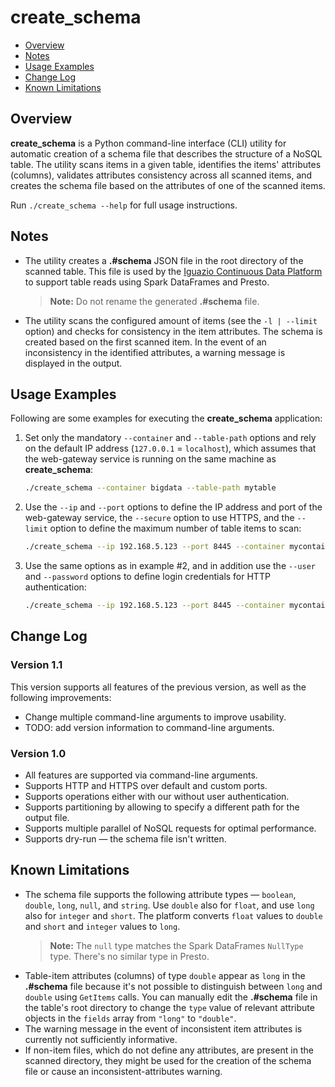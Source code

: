 # create_schema

- [Overview](#overview)
- [Notes](#notes)
- [Usage Examples](#usage-examples)
- [Change Log](#change-log)
- [Known Limitations](#known-limitations)

## Overview

**create_schema** is a Python command-line interface (CLI) utility for automatic creation of a schema file that describes the structure of a NoSQL table.
The utility scans items in a given table, identifies the items' attributes (columns), validates attributes consistency across all scanned items, and creates the schema file based on the attributes of one of the scanned items.

Run `./create_schema --help` for full usage instructions.

## Notes

* The utility creates a **.#schema** JSON file in the root directory of the scanned table.
  This file is used by the [Iguazio Continuous Data Platform](https://www.iguazio.com) to support table reads using Spark DataFrames and Presto.

  > **Note:** Do not rename the generated **.#schema** file.
* The utility scans the configured amount of items (see the `-l | --limit` option) and checks for consistency in the item attributes.
  The schema is created based on the first scanned item.
  In the event of an inconsistency in the identified attributes, a warning message is displayed in the output.

## Usage Examples

Following are some examples for executing the **create_schema** application:

1.  Set only the mandatory `--container` and `--table-path` options and rely on the default IP address (`127.0.0.1` = `localhost`), which assumes that the web-gateway service is running on the same machine as **create_schema**:

    ```sh
    ./create_schema --container bigdata --table-path mytable
    ```

2.  Use the `--ip` and `--port` options to define the IP address and port of the web-gateway service, the `--secure` option to use HTTPS, and the `--limit` option to define the maximum number of table items to scan:

    ```sh
    ./create_schema --ip 192.168.5.123 --port 8445 --container mycontainer --table-path table1 -secure -limit 1
    ```

3.  Use the same options as in example #2, and in addition use the `--user` and `--password` options to define login credentials for HTTP authentication:

    ```sh
    ./create_schema --ip 192.168.5.123 --port 8445 --container mycontainer --table-path mytable -secure -limit 1 --user myuser --password mypass123
    ```

## Change Log

### Version 1.1

This version supports all features of the previous version, as well as the following improvements:

* Change multiple command-line arguments to improve usability.
* TODO: add version information to command-line arguments.

### Version 1.0

* All features are supported via command-line arguments.
* Supports HTTP and HTTPS over default and custom ports.
* Supports operations either with our without user authentication.
* Supports partitioning by allowing to specify a different path for the output file.
* Supports multiple parallel of NoSQL requests for optimal performance.
* Supports dry-run &mdash; the schema file isn't written.

## Known Limitations

* The schema file supports the following attribute types &mdash; `boolean`, `double`, `long`, `null`, and `string`.
  Use `double` also for `float`, and use `long` also for `integer` and `short`.
  The platform converts `float` values to `double` and `short` and `integer` values to `long`.
  > **Note:** The `null` type matches the Spark DataFrames `NullType` type.
  > There's no similar type in Presto.
* Table-item attributes (columns) of type `double` appear as `long` in the **.#schema** file because it's not possible to distinguish between `long` and `double` using `GetItems` calls.
  You can manually edit the **.#schema** file in the table's root directory to change the `type` value of relevant attribute objects in the `fields` array from `"long"` to `"double"`.
* The warning message in the event of inconsistent item attributes is currently not sufficiently informative.
* If non-item files, which do not define any attributes, are present in the scanned directory, they might be used for the creation of the schema file or cause an inconsistent-attributes warning.

